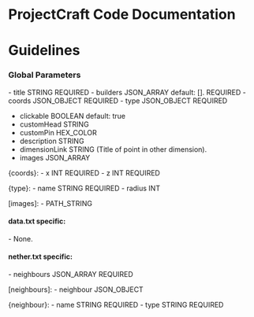 # ProjectCraft Code Documentation

# Guidelines
  <h3>Global Parameters</h3>
  - title STRING REQUIRED
  - builders JSON_ARRAY default: []. REQUIRED
  - coords JSON_OBJECT REQUIRED
  - type JSON_OBJECT REQUIRED
  
  - clickable BOOLEAN default: true
  - customHead STRING
  - customPin HEX_COLOR
  - description STRING
  - dimensionLink STRING (Title of point in other dimension).
  - images JSON_ARRAY
  
  {coords}:
    - x INT REQUIRED
    - z INT REQUIRED
    
  {type}:
    - name STRING REQUIRED
    - radius INT
    
  [images]:
    - PATH_STRING
  
  <h4>data.txt specific:</h4>
  - None.
  
  <h4>nether.txt specific:</h4>
  - neighbours JSON_ARRAY REQUIRED
  
  [neighbours]:
    - neighbour JSON_OBJECT
    
 {neighbour}:
    - name STRING REQUIRED
    - type STRING REQUIRED